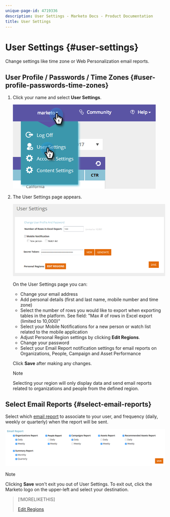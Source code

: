 ```yaml
---
unique-page-id: 4719336
description: User Settings - Marketo Docs - Product Documentation
title: User Settings
---
```


# User Settings {#user-settings}

Change settings like time zone or Web Personalization email reports.

## User Profile / Passwords / Time Zones {#user-profile-passwords-time-zones}

1. Click your name and select **User Settings**.

   ![](assets/one.png)

1. The User Settings page appears.

   ![](assets/two.png)

   On the User Settings page you can:

    * Change your email address
    * Add personal details (first and last name, mobile number and time zone)
    * Select the number of rows you would like to export when exporting tables in the platform. See field: "Max # of rows in Excel export (limited to 10,000)"
    * Select your Mobile Notifications for a new person or watch list related to the mobile application
    * Adjust Personal Region settings by clicking **Edit Regions**.
    * Change your password
    * Select your Email Report notification settings for email reports on Organizations, People, Campaign and Asset Performance

   Click **Save** after making any changes.

   >[!NOTE]
   >
   >Selecting your region will only display data and send email reports related to organizations and people from the defined region.

## Select Email Reports {#select-email-reports}

   Select which [email report](/help/marketo/product-docs/web-personalization/reporting-for-web-personalization/email-reports.md) to associate to your user, and frequency (daily, weekly or quarterly) when the report will be sent.

   ![](assets/three.png)

   >[!NOTE]
   >
   >Clicking **Save** won't exit you out of User Settings. To exit out, click the Marketo logo on the upper-left and select your destination.

>[!MORELIKETHIS]
>
>[Edit Regions](/help/marketo/product-docs/web-personalization/getting-started/edit-regions.md)

